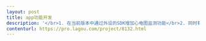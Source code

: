 ```yaml
---                
layout: post       
title: app功能开发           
description: '</br>1. 在当前版本中通过外设的SDK增加心电图监测功能</br>2. 同时有ios和android的app需要增加此项功能</br>3. 我们有患者端，名字是健康心律，可以参考ecg测试功能</br>'     
contenturl: https://pro.lagou.com/project/8132.html      
---                 
```


